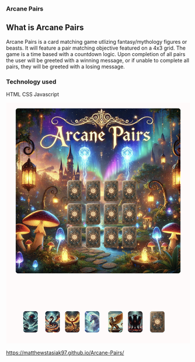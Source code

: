 ### Arcane Pairs

## What is Arcane Pairs

Arcane Pairs is a card matching game utlizing fantasy/mythology figures or beasts. It will feature a pair matching objective featured on a 4x3 grid. The game is a time based with a countdown logic.
Upon completion of all pairs the user will be greeted with a winning message, or if unable to complete all pairs, they will be greeted with a losing message.

### Technology used

HTML
CSS
Javascript

![image](./assets/WireFrame.png)

https://matthewstasiak97.github.io/Arcane-Pairs/

